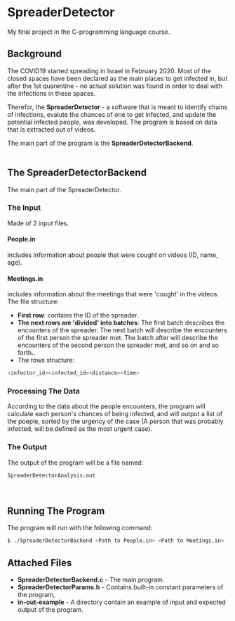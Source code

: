 # SpreaderDetector
My final project in the C-programming language course.

## Background
The COVID19 started spreading in Israel in February 2020.
Most of the closed spaces have been declared as the main places to get infected in, but after the 1st quarentine - no actual solution was found in order to deal with the infections in these spaces.

Therefor, the **SpreaderDetector** - a software that is meant to identify chains of infections, evalute the chances of one to get infected, and update the potential infected people, was developed.
The program is based on data that is extracted out of videos.

The main part of the program is the **SpreaderDetectorBackend**.<br />
<br />

## The SpreaderDetectorBackend
The main part of the SpreaderDetector. 
### The Input
Made of 2 input files.
#### People.in
includes information about people that were cought on videos (ID, name, age).
#### Meetings.in
includes information about the meetings that were 'cought' in the videos.
The file structure:
- **First row**: contains the ID of the spreader.
- **The next rows are 'divided' into batches**: The first batch describes the encounters of the spreader. The next batch will describe the encounters of the first person the spreader met. The batch after will describe the encounters of the second person the spreader met, and so on and so forth..
- The rows structure: 
```bash
<infector_id><infected_id><distance><time>
```

### Processing The Data
According to the data about the people encounters, the program will calculate each person's chances of being infected, and will output a list of the poeple, sorted by the urgency of the case (A person that was probably infected, will be defined as the most urgent case).

### The Output
The output of the program will be a file named:
```bash
SpreaderDetectorAnalysis.out
```
<br />

## Running The Program
The program will run with the following command:
```bash
$ ./SpreaderDetectorBackend <Path to People.in> <Path to Meetings.in>
```

## Attached Files
- **SpreaderDetectorBackend.c** - The main program.
- **SpreaderDetectorParams.h** - Contains built-in constant parameters of the program,
- **in-out-example** - A directory contain an example of input and expected output of the program.
<br />


